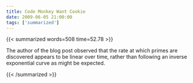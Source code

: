 ```yaml
---
title: Code Monkey Want Cookie
date: 2009-06-05 21:00:00
tags: ['summarized']
---
```


{{< summarized words=508 time=52.78 >}}

The author of the blog post observed that the rate at which primes are discovered appears to be linear over time, rather than following an inverse exponential curve as might be expected.

{{< /summarized >}}